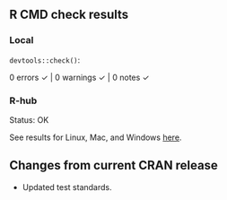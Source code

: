 ## R CMD check results

### Local

`devtools::check()`:

  0 errors ✓ | 0 warnings ✓ | 0 notes ✓

### R-hub

Status: OK

See results for Linux, Mac, and Windows [here](https://github.com/hugheylab/pmparser/actions/runs/12770072394).

## Changes from current CRAN release

* Updated test standards.

